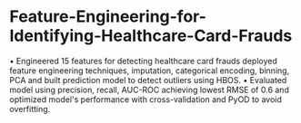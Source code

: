 # Feature-Engineering-for-Identifying-Healthcare-Card-Frauds
•	Engineered 15 features for detecting healthcare card frauds deployed feature engineering techniques, imputation, categorical encoding, binning, PCA and built prediction model to detect outliers using HBOS.
•	Evaluated model using precision, recall, AUC-ROC achieving lowest RMSE of 0.6 and optimized model's performance with cross-validation and PyOD to avoid overfitting.
